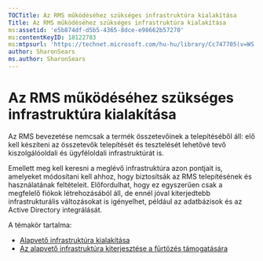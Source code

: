 ```yaml
---
TOCTitle: Az RMS működéséhez szükséges infrastruktúra kialakítása
Title: Az RMS működéséhez szükséges infrastruktúra kialakítása
ms:assetid: 'e5b874df-d5b5-4365-8dce-e98662b57270'
ms:contentKeyID: 18122783
ms:mtpsurl: 'https://technet.microsoft.com/hu-hu/library/Cc747705(v=WS.10)'
author: SharonSears
ms.author: SharonSears
---
```


Az RMS működéséhez szükséges infrastruktúra kialakítása
=======================================================

Az RMS bevezetése nemcsak a termék összetevőinek a telepítéséből áll: elő kell készíteni az összetevők telepítését és tesztelését lehetővé tevő kiszolgálóoldali és ügyféloldali infrastruktúrát is.

Emellett meg kell keresni a meglévő infrastruktúra azon pontjait is, amelyeket módosítani kell ahhoz, hogy biztosítsák az RMS telepítésének és használatának feltételeit. Előfordulhat, hogy ez egyszerűen csak a megfelelő fiókok létrehozásából áll, de ennél jóval kiterjedtebb infrastrukturális változásokat is igényelhet, például az adatbázisok és az Active Directory integrálását.

A témakör tartalma:

-   [Alapvető infrastruktúra kialakítása](https://technet.microsoft.com/3a0a3a47-e755-4455-bb22-0e05053723e4)
-   [Az alapvető infrastruktúra kiterjesztése a fürtözés támogatására](https://technet.microsoft.com/78f0f2f0-a075-409c-9f46-26eb62d1d05b)

